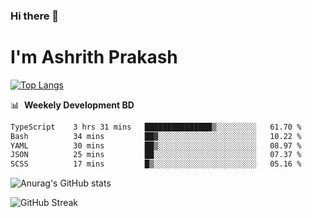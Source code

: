 ### Hi there 👋
# I'm Ashrith Prakash

[![Top Langs](https://github-readme-stats.vercel.app/api/top-langs/?username=xxcheckmatexx&count_private=true&include_all_commits=true&show_icons=true&line_height=20&title_color=FFFFFF&icon_color=FFFFFF&text_color=FFFFFF&bg_color=0D1117&langs_count=8)](https://github.com/anuraghazra/github-readme-stats)

📊 &nbsp;**Weekely Development BD**

<!--START_SECTION:waka-->

```txt
TypeScript    3 hrs 31 mins   ███████████████▒░░░░░░░░░   61.70 %
Bash          34 mins         ██▓░░░░░░░░░░░░░░░░░░░░░░   10.22 %
YAML          30 mins         ██▒░░░░░░░░░░░░░░░░░░░░░░   08.97 %
JSON          25 mins         ██░░░░░░░░░░░░░░░░░░░░░░░   07.37 %
SCSS          17 mins         █▒░░░░░░░░░░░░░░░░░░░░░░░   05.16 %
```

<!--END_SECTION:waka-->

![Anurag's GitHub stats](https://github-readme-stats.vercel.app/api?username=xxcheckmatexx&count_private=true&show_icons=true&theme=merko)  

![GitHub Streak](http://github-readme-streak-stats.herokuapp.com?user=xxcheckmatexx&theme=merko&hide_border=true&date_format=M%20j%5B%2C%20Y%5D&fire=DD0E0B)
<br/>

